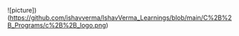![picture])(https://github.com/ishavverma/IshavVerma_Learnings/blob/main/C%2B%2B_Programs/c%2B%2B_logo.png)
